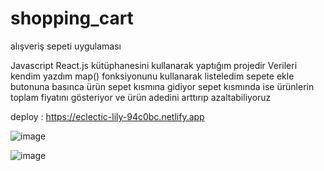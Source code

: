 # shopping_cart
alışveriş sepeti uygulaması

Javascript React.js kütüphanesini kullanarak yaptığım projedir
Verileri kendim yazdım
map() fonksiyonunu kullanarak listeledim
sepete ekle butonuna basınca ürün sepet kısmına gidiyor
sepet kısmında ise ürünlerin toplam fiyatını gösteriyor ve ürün adedini arttırıp azaltabiliyoruz

deploy : https://eclectic-lily-94c0bc.netlify.app

![image](https://user-images.githubusercontent.com/110103127/192509505-4a372046-9ecc-4e2c-90ea-e1a6db8cb98f.png)

![image](https://user-images.githubusercontent.com/110103127/192509572-128e2702-56d6-47fc-9ec7-a65fef7518ff.png)

